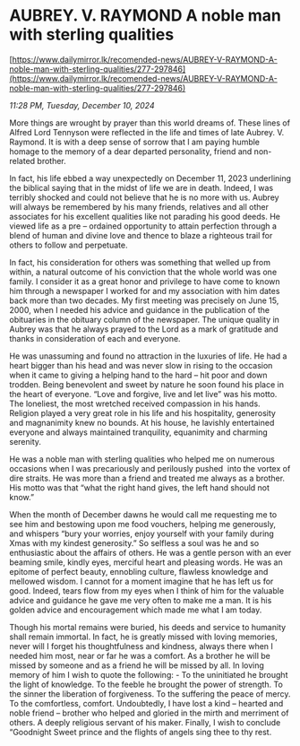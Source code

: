 # AUBREY. V. RAYMOND A noble man with sterling qualities

[https://www.dailymirror.lk/recomended-news/AUBREY-V-RAYMOND-A-noble-man-with-sterling-qualities/277-297846](https://www.dailymirror.lk/recomended-news/AUBREY-V-RAYMOND-A-noble-man-with-sterling-qualities/277-297846)

*11:28 PM, Tuesday, December 10, 2024*

More things are wrought by prayer than this world dreams of. These lines of Alfred Lord Tennyson were reflected in the life and times of late Aubrey. V. Raymond. It is with a deep sense of sorrow that I am paying humble homage to the memory of a dear departed personality, friend and non-related brother.

In fact, his life ebbed a way unexpectedly on December 11, 2023 underlining the biblical saying that in the midst of life we are in death. Indeed, I was terribly shocked and could not believe that he is no more with us. Aubrey will always be remembered by his many friends, relatives and all other associates for his excellent qualities like not parading his good deeds. He viewed life as a pre – ordained opportunity to attain perfection through a blend of human and divine love and thence to blaze a righteous trail for others to follow and perpetuate.

In fact, his consideration for others was something that welled up from within, a natural outcome of his conviction that the whole world was one family. I consider it as a great honor and privilege to have come to known him through a newspaper I worked for and my association with him dates back more than two decades. My first meeting was precisely on June 15, 2000, when I needed his advice and guidance in the publication of the obituaries in the obituary column of the newspaper. The unique quality in Aubrey was that he always prayed to the Lord as a mark of gratitude and thanks in consideration of each and everyone.

He was unassuming and found no attraction in the luxuries of life. He had a heart bigger than his head and was never slow in rising to the occasion when it came to giving a helping hand to the hard – hit poor and down trodden. Being benevolent and sweet by nature he soon found his place in the heart of everyone. “Love and forgive, live and let live” was his motto. The loneliest, the most wretched received compassion in his hands. Religion played a very great role in his life and his hospitality, generosity and magnanimity knew no bounds. At his house, he lavishly entertained everyone and always maintained tranquility, equanimity and charming serenity.

He was a noble man with sterling qualities who helped me on numerous occasions when I was precariously and perilously pushed  into the vortex of dire straits. He was more than a friend and treated me always as a brother. His motto was that “what the right hand gives, the left hand should not know.”

When the month of December dawns he would call me requesting me to see him and bestowing upon me food vouchers, helping me generously, and whispers “bury your worries, enjoy yourself with your family during Xmas with my kindest generosity.” So selfless a soul was he and so enthusiastic about the affairs of others. He was a gentle person with an ever beaming smile, kindly eyes, merciful heart and pleasing words. He was an epitome of perfect beauty, ennobling culture, flawless knowledge and mellowed wisdom. I cannot for a moment imagine that he has left us for good. Indeed, tears flow from my eyes when I think of him for the valuable advice and guidance he gave me very often to make me a man. It is his golden advice and encouragement which made me what I am today.

Though his mortal remains were buried, his deeds and service to humanity shall remain immortal. In fact, he is greatly missed with loving memories, never will I forget his thoughtfulness and kindness, always there when I needed him most, near or far he was a comfort. As a brother he will be missed by someone and as a friend he will be missed by all. In loving memory of him I wish to quote the following: - To the uninitiated he brought the light of knowledge. To the feeble he brought the power of strength. To the sinner the liberation of forgiveness. To the suffering the peace of mercy. To the comfortless, comfort. Undoubtedly, I have lost a kind – hearted and noble friend – brother who helped and gloried in the mirth and merriment of others. A deeply religious servant of his maker. Finally, I wish to conclude “Goodnight Sweet prince and the flights of angels sing thee to thy rest.

